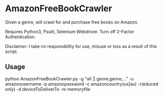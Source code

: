 # AmazonFreeBookCrawler

Given a genre, will crawl for and purchase free books on Amazon.

Requires Python3, Psutil, Selenium Webdriver. Turn off 2-Factor Authentication.

Disclaimer: I take no responsibility for use, misuse or loss as a result of this script.

## Usage
python AmazonFreeBookCrawler.py -g "all || genre;genre;..." -u amazonusername -p amazonpassword -c amazoncountry(us|au) -r(educed only) -d deviceToDeliverTo -m memoryfile


